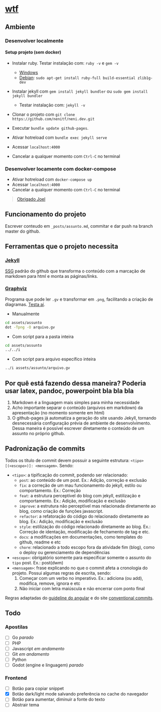 # [wtf](http://wtf.neni.dev)

## Ambiente
### Desenvolver localmente
#### Setup projeto (sem docker)
- Instalar ruby. Testar instalação com: ``ruby -v`` e ``gem -v``
    - [Windows](https://jekyllrb.com/docs/installation/windows/)
    - [Debian](https://www.ruby-lang.org/pt/documentation/installation/#apt): ``sudo apt-get install ruby-full build-essential zlib1g-dev``

- Instalar jekyll com ``gem install jekyll bundler`` ou ``sudo gem install jekyll bundler``
    - Testar instalação com: ``jekyll -v``
- Clonar o projeto com ``git clone https://github.com/nenitf/neni.dev.git``
- Executar ``bundle update github-pages``.
- Ativar hotreload com ``bundle exec jekyll serve``
- Acessar `localhost:4000`
- Cancelar a qualquer momento com `Ctrl-C` no terminal

### Desenvolver locamente com docker-compose
- Ativar hotreload com ``docker-compose up``
- Acessar `localhost:4000`
- Cancelar a qualquer momento com `Ctrl-C` no terminal
> [Obrigado Joel](https://github.com/joeltennant/Jekyll-and-Docker-Compose)
## Funcionamento do projeto
Escrever conteudo em `_posts/assunto.md`, commitar e dar push na branch master do github.

## Ferramentas que o projeto necessita
### [Jekyll](https://jekyllrb.com/)
[SSG](https://www.staticgen.com/about) padrão do github que transforma o conteúdo com a marcação de markdown para html e monta as páginas/links.

### [Graphviz](https://www.graphviz.org/)
Programa que pode ler `.gv` e transformar em `.png`, facilitando a criação de diagramas. [Testa aí](https://dreampuf.github.io/GraphvizOnline).
- Manualmente
```sh
cd assets/assunto
dot -Tpng -O arquivo.gv

```
- Com script para a pasta inteira
```sh
cd assets/assunto
../../i
```
- Com script para arquivo específico inteira
```sh
../i assets/assunto/arquivo.gv
```

## Por quê está fazendo dessa maneira? Poderia usar latex, pandoc, powerpoint bla bla bla
1. Markdown é a linguagem mais simples para minha necessidade
2. Acho importante separar o conteúdo (arquivos em markdown) da apresentação (no momento somente em html)
3. O github-pages já automatiza a geração do site usando Jekyll, tornando desnecessária configuração prévia de ambiente de desenvolvimento. Dessa maneira é possível escrever diretamente o conteúdo de um assunto no próprio github.

## Padronização de commits
Todos os título de commit devem possuir a seguinte estrutura: ``<tipo>[(<escopo>)]: <mensagem>``. Sendo:
- ``<tipo>``: a tipificação do commit, podendo ser relacionado:
    - `post`: ao conteúdo de um post. Ex.: Adição, correção e exclusão
    - `fix`: a correção de um mau funcionamento do jekyll, estilo ou comportamento. Ex.: Correção
    - `feat`: a estrutura perceptível do blog com jekyll, estilização e comportamento. Ex.: Adição, modificação e exclusão
    - `improve`: a estrutura não perceptível mas relacionada diretamente ao blog, como criação de funções javascript.
    - `refactor`: a refatoração do código do relacionado diretamente ao blog. Ex.: Adição, modificação e exclusão
    - `style`: estilização do código relacionado diretamente ao blog. Ex.: Correção de identação, modificação de fechamento de tag e etc.
    - `docs`: a modificações em documentações, como templates do github, readme e etc
    - `chore`: relacionado a todo escopo fora da atividade fim (blog), como o deploy ou gerenciamento de dependências
- ``<escopo>``: obrigatório somente para especificar somente o assunto do `tipo` post. Ex.: post(dwm)
- ``<mensagem>``: frase explicando no que o commit afeta a cronologia do projeto. Possui algumas regras de escrita, sendo:
    1. Começar com um verbo no imperativo. Ex.: adiciona (ou add), modifica, remove, ignora e etc
    2. Não iniciar com letra maiúscula e não encerrar com ponto final

Regras adaptadas do [guideline do angular](https://github.com/angular/angular/blob/master/CONTRIBUTING.md#commit) e do site [conventional commits](https://www.conventionalcommits.org/en/v1.0.0-beta.2/).

## Todo
### Apostilas
* [ ] Go *parado*
* [ ] PHP
* [ ] Javascript *em andamento*
* [ ] Git *em andamento*
* [ ] Python
* [ ] Godot (engine e linguagem) *parado*

### Frontend
* [ ] Botão para copiar snippet
* [x] Botão dark/light mode salvando preferência no cache do navegador
* [ ] Botão para aumentar, diminuir a fonte do texto
* [ ] Abstrair tema
